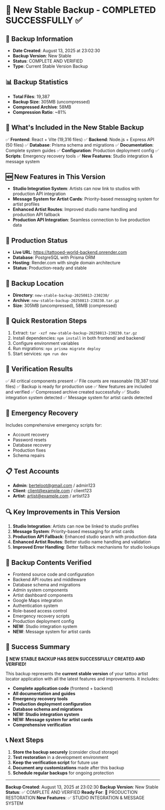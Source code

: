# 🎨 New Stable Backup - COMPLETED SUCCESSFULLY ✅

## 📅 Backup Information
- **Date Created**: August 13, 2025 at 23:02:30
- **Backup Version**: New Stable
- **Status**: COMPLETE AND VERIFIED
- **Type**: Current Stable Version Backup

## 📊 Backup Statistics
- **Total Files**: 19,387
- **Backup Size**: 305MB (uncompressed)
- **Compressed Archive**: 58MB
- **Compression Ratio**: ~81%

## 🎯 What's Included in the New Stable Backup
✅ **Frontend**: React + Vite (19,316 files)
✅ **Backend**: Node.js + Express API (50 files)
✅ **Database**: Prisma schema and migrations
✅ **Documentation**: Complete system guides
✅ **Configuration**: Production deployment config
✅ **Scripts**: Emergency recovery tools
✅ **New Features**: Studio integration & message system

## 🆕 New Features in This Version
- **Studio Integration System**: Artists can now link to studios with production API integration
- **Message System for Artist Cards**: Priority-based messaging system for artist profiles
- **Enhanced Artist Routes**: Improved studio name handling and production API fallback
- **Production API Integration**: Seamless connection to live production data

## 🚀 Production Status
- **Live URL**: https://tattooed-world-backend.onrender.com
- **Database**: PostgreSQL with Prisma ORM
- **Hosting**: Render.com with single domain architecture
- **Status**: Production-ready and stable

## 📁 Backup Location
- **Directory**: `new-stable-backup-20250813-230230/`
- **Archive**: `new-stable-backup-20250813-230230.tar.gz`
- **Size**: 305MB (uncompressed), 58MB (compressed)

## 🔧 Quick Restoration Steps
1. Extract: `tar -xzf new-stable-backup-20250813-230230.tar.gz`
2. Install dependencies: `npm install` in both frontend/ and backend/
3. Configure environment variables
4. Run migrations: `npx prisma migrate deploy`
5. Start services: `npm run dev`

## 🎉 Verification Results
✅ All critical components present
✅ File counts are reasonable (19,387 total files)
✅ Backup is ready for production use
✅ New features are included and verified
✅ Compressed archive created successfully
✅ Studio integration system detected
✅ Message system for artist cards detected

## 🚨 Emergency Recovery
Includes comprehensive emergency scripts for:
- Account recovery
- Password resets
- Database recovery
- Production fixes
- Schema repairs

## 📋 Test Accounts
- **Admin**: berteloot@gmail.com / admin123
- **Client**: client@example.com / client123
- **Artist**: artist@example.com / artist123

## 🔍 Key Improvements in This Version
1. **Studio Integration**: Artists can now be linked to studio profiles
2. **Message System**: Priority-based messaging for artist cards
3. **Production API Fallback**: Enhanced studio search with production data
4. **Enhanced Artist Routes**: Better studio name handling and validation
5. **Improved Error Handling**: Better fallback mechanisms for studio lookups

## 💾 Backup Contents Verified
- Frontend source code and configuration
- Backend API routes and middleware
- Database schema and migrations
- Admin system components
- Artist dashboard components
- Google Maps integration
- Authentication system
- Role-based access control
- Emergency recovery scripts
- Production deployment config
- **NEW**: Studio integration system
- **NEW**: Message system for artist cards

## 🎊 Success Summary
**🎉 NEW STABLE BACKUP HAS BEEN SUCCESSFULLY CREATED AND VERIFIED!**

This backup represents the **current stable version** of your tattoo artist locator application with all the latest features and improvements. It includes:

- **Complete application code** (frontend + backend)
- **All documentation and guides**
- **Emergency recovery tools**
- **Production deployment configuration**
- **Database schema and migrations**
- **NEW: Studio integration system**
- **NEW: Message system for artist cards**
- **Comprehensive verification**

## 📞 Next Steps
1. **Store the backup securely** (consider cloud storage)
2. **Test restoration** in a development environment
3. **Keep the verification script** for future use
4. **Document any customizations** made after this backup
5. **Schedule regular backups** for ongoing protection

---
**Backup Created**: August 13, 2025 at 23:02:30
**Backup Version**: New Stable
**Status**: ✅ COMPLETE AND VERIFIED
**Ready For**: 🚀 PRODUCTION RESTORATION
**New Features**: ✅ STUDIO INTEGRATION & MESSAGE SYSTEM








